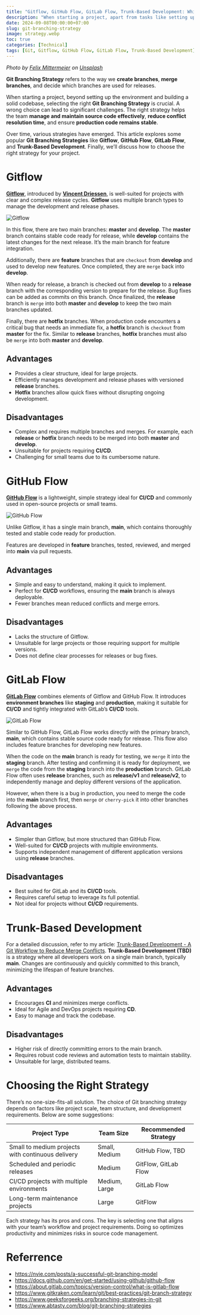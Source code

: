 ```yaml
---
title: "Gitflow, GitHub Flow, GitLab Flow, Trunk-Based Development: Which Git Branching Strategy is Right for You?"
description: "When starting a project, apart from tasks like setting up the environment and building a robust codebase, choosing the right Git Branching Strategy is equally critical. Picking the wrong strategy can lead to significant setbacks."
date: 2024-09-08T00:00:00+07:00
slug: git-branching-strategy
image: strategy.webp
toc: true
categories: [Technical]
tags: [Git, Gitflow, GitHub Flow, GitLab Flow, Trunk-Based Development]
---
```


*Photo by [Felix Mittermeier](https://unsplash.com/@felix_mittermeier?utm_content=creditCopyText&utm_medium=referral&utm_source=unsplash) on [Unsplash](https://unsplash.com/photos/pieces-dechecs-sur-lechiquier-nAjil1z3eLk?utm_content=creditCopyText&utm_medium=referral&utm_source=unsplash)*

**Git Branching Strategy** refers to the way we **create branches**, **merge branches**, and decide which branches are used for releases.

When starting a project, beyond setting up the environment and building a solid codebase, selecting the right **Git Branching Strategy** is crucial. A wrong choice can lead to significant challenges. The right strategy helps the team **manage and maintain source code effectively**, **reduce conflict resolution time**, and ensure **production code remains stable**.

Over time, various strategies have emerged. This article explores some popular **Git Branching Strategies** like **Gitflow**, **GitHub Flow**, **GitLab Flow**, and **Trunk-Based Development**. Finally, we’ll discuss how to choose the right strategy for your project.

# Gitflow

[**Gitflow**](https://nvie.com/posts/a-successful-git-branching-model), introduced by [**Vincent Driessen**](https://nvie.com/about), is well-suited for projects with clear and complex release cycles. **Gitflow** uses multiple branch types to manage the development and release phases.

![Gitflow](https://nvie.com/img/git-model@2x.png)

In this flow, there are two main branches: **master** and **develop**. The **master** branch contains stable code ready for release, while **develop** contains the latest changes for the next release. It’s the main branch for feature integration.

Additionally, there are **feature** branches that are `checkout` from **develop** and used to develop new features. Once completed, they are `merge` back into **develop**.

When ready for release, a branch is checked out from **develop** to a **release** branch with the corresponding version to prepare for the release. Bug fixes can be added as commits on this branch. Once finalized, the **release** branch is `merge` into both **master** and **develop** to keep the two main branches updated.

Finally, there are **hotfix** branches. When production code encounters a critical bug that needs an immediate fix, a **hotfix** branch is `checkout` from **master** for the fix. Similar to **release** branches, **hotfix** branches must also be `merge` into both **master** and **develop**.

## Advantages

- Provides a clear structure, ideal for large projects.
- Efficiently manages development and release phases with versioned **release** branches.
- **Hotfix** branches allow quick fixes without disrupting ongoing development.

## Disadvantages

- Complex and requires multiple branches and merges. For example, each **release** or **hotfix** branch needs to be merged into both **master** and **develop**.
- Unsuitable for projects requiring **CI/CD**.
- Challenging for small teams due to its cumbersome nature.

# GitHub Flow

[**GitHub Flow**](https://docs.github.com/en/get-started/using-github/github-flow) is a lightweight, simple strategy ideal for **CI/CD** and commonly used in open-source projects or small teams.

![GitHub Flow](github_flow.webp)

Unlike Gitflow, it has a single main branch, **main**, which contains thoroughly tested and stable code ready for production.

Features are developed in **feature** branches, tested, reviewed, and merged into **main** via pull requests.

## Advantages

- Simple and easy to understand, making it quick to implement.
- Perfect for **CI/CD** workflows, ensuring the **main** branch is always deployable.
- Fewer branches mean reduced conflicts and merge errors.

## Disadvantages

- Lacks the structure of Gitflow.
- Unsuitable for large projects or those requiring support for multiple versions.
- Does not define clear processes for releases or bug fixes.

# GitLab Flow

[**GitLab Flow**](https://about.gitlab.com/topics/version-control/what-is-gitlab-flow) combines elements of Gitflow and GitHub Flow. It introduces **environment branches** like **staging** and **production**, making it suitable for **CI/CD** and tightly integrated with GitLab’s **CI/CD** tools.

![GitLab Flow](gitlab_flow.webp)

Similar to GitHub Flow, GitLab Flow works directly with the primary branch, **main**, which contains stable source code ready for release. This flow also includes feature branches for developing new features.

When the code on the **main** branch is ready for testing, we `merge` it into the **staging** branch. After testing and confirming it is ready for deployment, we `merge` the code from the **staging** branch into the **production** branch. GitLab Flow often uses **release** branches, such as **release/v1** and **release/v2**, to independently manage and deploy different versions of the application.

However, when there is a bug in production, you need to merge the code into the **main** branch first, then `merge` or `cherry-pick` it into other branches following the above process.

## Advantages

- Simpler than Gitflow, but more structured than GitHub Flow.
- Well-suited for **CI/CD** projects with multiple environments.
- Supports independent management of different application versions using **release** branches.

## Disadvantages

- Best suited for GitLab and its **CI/CD** tools.
- Requires careful setup to leverage its full potential.
- Not ideal for projects without **CI/CD** requirements.

# Trunk-Based Development

For a detailed discussion, refer to my article: [Trunk-Based Development - A Git Workflow to Reduce Merge Conflicts](../trunk-based-development). **Trunk-Based Development (TBD)** is a strategy where all developers work on a single main branch, typically **main**. Changes are continuously and quickly committed to this branch, minimizing the lifespan of feature branches.

## Advantages

- Encourages **CI** and minimizes merge conflicts.
- Ideal for Agile and DevOps projects requiring **CD**.
- Easy to manage and track the codebase.

## Disadvantages

- Higher risk of directly committing errors to the main branch.
- Requires robust code reviews and automation tests to maintain stability.
- Unsuitable for large, distributed teams.

# Choosing the Right Strategy

There’s no one-size-fits-all solution. The choice of Git branching strategy depends on factors like project scale, team structure, and development requirements. Below are some suggestions:

| Project Type | Team Size | Recommended Strategy |
| -------- | -------- | -------- |
| Small to medium projects with continuous delivery | Small, Medium | GitHub Flow, TBD |
| Scheduled and periodic releases | Medium | GitFlow, GitLab Flow |
| CI/CD projects with multiple environments | Medium, Large | GitLab Flow |
| Long-term maintenance projects | Large | GitFlow |

Each strategy has its pros and cons. The key is selecting one that aligns with your team’s workflow and project requirements. Doing so optimizes productivity and minimizes risks in source code management.

# Referrence

* https://nvie.com/posts/a-successful-git-branching-model
* https://docs.github.com/en/get-started/using-github/github-flow
* https://about.gitlab.com/topics/version-control/what-is-gitlab-flow
* https://www.gitkraken.com/learn/git/best-practices/git-branch-strategy
* https://www.geeksforgeeks.org/branching-strategies-in-git
* https://www.abtasty.com/blog/git-branching-strategies
